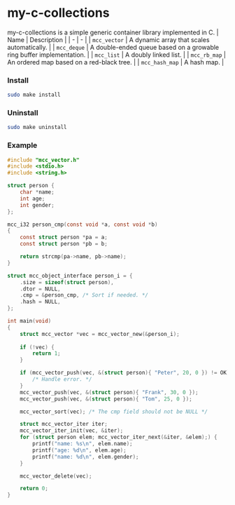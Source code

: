 # my-c-collections
my-c-collections is a simple generic container library implemented in C.
| Name | Description |
| - | - |
| `mcc_vector` | A dynamic array that scales automatically. |
| `mcc_deque` | A double-ended queue based on a growable ring buffer implementation. |
| `mcc_list` | A doubly linked list. |
| `mcc_rb_map` | An ordered map based on a red-black tree. |
| `mcc_hash_map` | A hash map. |
### Install
```bash
sudo make install
```
### Uninstall
```bash
sudo make uninstall
```
### Example
```c
#include "mcc_vector.h"
#include <stdio.h>
#include <string.h>

struct person {
	char *name;
	int age;
	int gender;
};

mcc_i32 person_cmp(const void *a, const void *b)
{
	const struct person *pa = a;
	const struct person *pb = b;

	return strcmp(pa->name, pb->name);
}

struct mcc_object_interface person_i = {
	.size = sizeof(struct person),
	.dtor = NULL,
	.cmp = &person_cmp, /* Sort if needed. */
	.hash = NULL,
};

int main(void)
{
	struct mcc_vector *vec = mcc_vector_new(&person_i);
	
	if (!vec) {
		return 1;
	}

	if (mcc_vector_push(vec, &(struct person){ "Peter", 20, 0 }) != OK) {
		/* Handle error. */
	}
	mcc_vector_push(vec, &(struct person){ "Frank", 30, 0 });
	mcc_vector_push(vec, &(struct person){ "Tom", 25, 0 });

	mcc_vector_sort(vec); /* The cmp field should not be NULL */

	struct mcc_vector_iter iter;
	mcc_vector_iter_init(vec, &iter);
	for (struct person elem; mcc_vector_iter_next(&iter, &elem);) {
		printf("name: %s\n", elem.name);
		printf("age: %d\n", elem.age);
		printf("name: %d\n", elem.gender);
	}

	mcc_vector_delete(vec);

	return 0;
}

```
